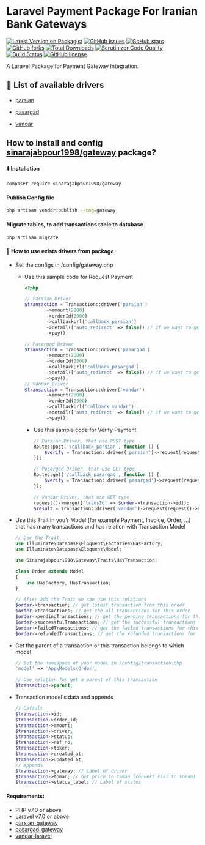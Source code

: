 # Laravel Payment Package For Iranian Bank Gateways
[![Latest Version on Packagist](https://img.shields.io/packagist/v/sinarajabpour1998/transaction.svg?style=flat-square)](https://packagist.org/packages/sinarajabpour1998/gateway)
[![GitHub issues](https://img.shields.io/github/issues/sinarajabpour1998/gateway?style=flat-square)](https://github.com/sinarajabpour1998/gateway/issues)
[![GitHub stars](https://img.shields.io/github/stars/sinarajabpour1998/gateway?style=flat-square)](https://github.com/sinarajabpour1998/gateway/stargazers)
[![GitHub forks](https://img.shields.io/github/forks/sinarajabpour1998/gateway?style=flat-square)](https://github.com/sinarajabpour1998/gateway/network)
[![Total Downloads](https://img.shields.io/packagist/dt/sinarajabpour1998/gateway.svg?style=flat-square)](https://packagist.org/packages/sinarajabpour1998/gateway)
[![Scrutinizer Code Quality](https://scrutinizer-ci.com/g/sinarajabpour1998/gateway/badges/quality-score.png?b=main)](https://scrutinizer-ci.com/g/sinarajabpour1998/gateway/?branch=main)
[![Build Status](https://scrutinizer-ci.com/g/sinarajabpour1998/gateway/badges/build.png?b=main)](https://scrutinizer-ci.com/g/sinarajabpour1998/gateway/build-status/main)
[![GitHub license](https://img.shields.io/github/license/sinarajabpour1998/gateway?style=flat-square)](https://github.com/sinarajabpour1998/gateway/blob/master/LICENSE)

A Laravel Package for Payment Gateway Integration.

## <g-emoji class="g-emoji" alias="gem" fallback-src="https://github.githubassets.com/images/icons/emoji/unicode/1f48e.png">💎</g-emoji> List of available drivers

- [parsian](https://www.pec.ir/)

- [pasargad](https://bpi.ir/)

- [vandar](https://vandar.io/)


## How to install and config [sinarajabpour1998/gateway](https://github.com/sinarajabpour1998/gateway) package?

#### <g-emoji class="g-emoji" alias="arrow_down" fallback-src="https://github.githubassets.com/images/icons/emoji/unicode/2b07.png">⬇️</g-emoji> Installation

```bash
composer require sinarajabpour1998/gateway
```

#### Publish Config file

```bash
php artisan vendor:publish --tag=gateway
```

#### Migrate tables, to add transactions table to database

```bash
php artisan migrate
```

#### <g-emoji class="g-emoji" alias="book" fallback-src="https://github.githubassets.com/images/icons/emoji/unicode/1f4d6.png">📖</g-emoji> How to use exists drivers from package

- Set the configs in /config/gateway.php

  - Use this sample code for Request Payment 

      ```php
      <?php
  
      // Parsian Driver
      $transaction = Transaction::driver('parsian')
              ->amount(2000)
              ->orderId(2000)
              ->callbackUrl('callback_parsian')
              ->detail(['auto_redirect' => false]) // if we want to get {token, url} and not auto redirect to Bank Gateway.
              ->pay();
  
      // Pasargad Driver
      $transaction = Transaction::driver('pasargad')
              ->amount(2000)
              ->orderId(2000)
              ->callbackUrl('callback_pasargad')
              ->detail(['auto_redirect' => false]) // if we want to get {token, url} and not auto redirect to Bank Gateway.
              ->pay();
      // Vandar Driver
      $transaction = Transaction::driver('vandar')
              ->amount(2000)
              ->orderId(2000)
              ->callbackUrl('callback_vandar')
              ->detail(['auto_redirect' => false]) // if we want to get {token, url} and not auto redirect to Bank Gateway.
              ->pay();

      ```
  
    - Use this sample code for Verify Payment

        ```php
        // Parsian Driver, that use POST type
        Route::post('/callback_parsian', function () {
            $verify = Transaction::driver('parsian')->request(request()->all())->verify();
        });
    
        // Pasargad Driver, that use GET type
        Route::get('/callback_pasargad', function () {
            $verify = Transaction::driver('pasargad')->request(request()->all())->verify();
        });
      
        // Vandar Driver, that use GET type
        request()->merge(['transId' => $order->transaction->id]);
        $result = Transaction::driver('vandar')->request(request()->all())->verify();
      ```

- Use this Trait in you'r Model (for example Payment, Invoice, Order, ...) that has many transactions and has relation with Transaction Model

    ```php
    // Use the Trait
    use Illuminate\Database\Eloquent\Factories\HasFactory;
    use Illuminate\Database\Eloquent\Model;
  
    use Sinarajabpour1998\Gateway\Traits\HasTransaction;
    
    class Order extends Model
    {
        use HasFactory, HasTransaction;
    }
  
    // After add the Trait we can use this relations
    $order->transaction; // get latest transaction from this order
    $order->transactions; // get the all transactions for this order
    $order->pendingTransactions; // get the pending transactions for this order
    $order->successfulTransactions; // get the successful transactions for this order
    $order->failedTransactions; // get the failed transactions for this order
    $order->refundedTransactions; // get the refunded transactions for this order
    ```
- Get the parent of a transaction or this transaction belongs to which model

    ```php
    // Set the namespace of your model in /config/transaction.php
    'model' => 'App\Models\Order',

    // Use relation for get a parent of this transaction
    $transaction->parent;
    ```
  
- Transaction model's data and appends

    ```php
    // Default
    $transaction->id;
    $transaction->order_id;
    $transaction->amount;
    $transaction->driver;
    $transaction->status;
    $transaction->ref_no;
    $transaction->token;
    $transaction->created_at;
    $transaction->updated_at;
    // Appends
    $transaction->gateway; // Label of driver 
    $transaction->toman; // Get price to taman (convert rial to toman)
    $transaction->status_label; // Label of status
    ```

#### Requirements:

- PHP v7.0 or above
- Laravel v7.0 or above
- [parsian_gateway](https://github.com/sinarajabpour1998/parsian_gateway)
- [pasargad_gateway](https://github.com/sinarajabpour1998/pasargad_gateway)
- [vandar-laravel](https://github.com/maryamnbyn/vandar-laravel)
